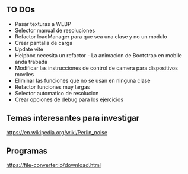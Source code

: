 ## TO DOs
- Pasar texturas a WEBP
- Selector manual de resoluciones
- Refactor loadManager para que sea una clase y no un modulo
- Crear pantalla de carga
- Update vite
- Helpbox necesita un refactor - La animacion de Bootstrap en mobile anda trabada
- Modificar las instrucciones de control de camera para dispositivos moviles
- Eliminar las funciones que no se usan en ninguna clase
- Refactor funciones muy largas
- Selector automatico de resolucion
- Crear opciones de debug para los ejercicios
## Temas interesantes para investigar
https://en.wikipedia.org/wiki/Perlin_noise

## Programas
https://file-converter.io/download.html

